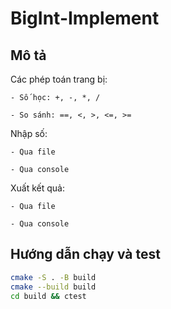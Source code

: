 # BigInt-Implement

## Mô tả

Các phép toán trang bị:

    - Số học: +, -, *, /

    - So sánh: ==, <, >, <=, >=

Nhập số:

    - Qua file

    - Qua console

Xuất kết quả:

    - Qua file

    - Qua console

## Hướng dẫn chạy và test

```bash
cmake -S . -B build
cmake --build build
cd build && ctest
```
